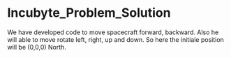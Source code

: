 # Incubyte_Problem_Solution

We have developed code to move spacecraft forward, backward. Also he will able to move rotate left, right, up and down.
So here the initiale position will be (0,0,0) North.

